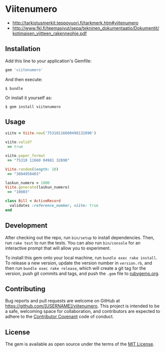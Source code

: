 # Viitenumero

- http://tarkistusmerkit.teppovuori.fi/tarkmerk.htm#viitenumero
- http://www.fkl.fi/teemasivut/sepa/tekninen_dokumentaatio/Dokumentit/kotimaisen_viitteen_rakenneohje.pdf

## Installation

Add this line to your application's Gemfile:

```ruby
gem 'viitenumero'
```

And then execute:

    $ bundle

Or install it yourself as:

    $ gem install viitenumero

## Usage

```ruby
viite = Viite.new('75310116600498132890')

viite.valid?
 => true

viite.paper_format
 => "75310 11660 04981 32890"

Viite.random(length: 10)
 => "3084950403"

laskun_numero = 1000
Viite.generate(laskun_numero)
 => "10003"

class Bill < ActiveRecord
  validates :reference_number, viite: true
end
```

## Development

After checking out the repo, run `bin/setup` to install dependencies. Then, run `rake test` to run the tests. You can also run `bin/console` for an interactive prompt that will allow you to experiment.

To install this gem onto your local machine, run `bundle exec rake install`. To release a new version, update the version number in `version.rb`, and then run `bundle exec rake release`, which will create a git tag for the version, push git commits and tags, and push the `.gem` file to [rubygems.org](https://rubygems.org).

## Contributing

Bug reports and pull requests are welcome on GitHub at https://github.com/[USERNAME]/viitenumero. This project is intended to be a safe, welcoming space for collaboration, and contributors are expected to adhere to the [Contributor Covenant](contributor-covenant.org) code of conduct.


## License

The gem is available as open source under the terms of the [MIT License](http://opensource.org/licenses/MIT).

